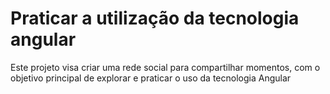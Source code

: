 # Praticar a utilização da tecnologia angular
Este projeto visa criar uma rede social para compartilhar momentos, com o objetivo principal de explorar e praticar o uso da tecnologia Angular
